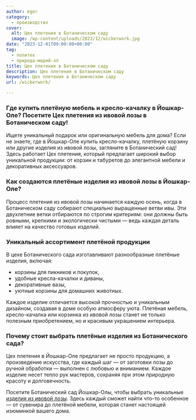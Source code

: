 ```yaml
---
author: egor
category:
  - производство
cover:
  alt: Цех плетения в Ботаническом саду
  image: /wp-content/uploads/2023/12/wickerwork.jpg
date: "2023-12-01T09:00:00+00:00"
tag:
  - политех
  - природа-марий-эл
title: Цех плетения в Ботаническом саду
description: Цех плетения в Ботаническом саду
keywords: Цех плетения в Ботаническом саду
url: /wickerwork/

---
```

### Где купить плетёную мебель и кресло-качалку в Йошкар-Оле? Посетите Цех плетения из ивовой лозы в Ботаническом саду!

Ищете уникальный подарок или оригинальную мебель для дома? Если не знаете, где в Йошкар-Оле купить кресло-качалку, плетёную корзину или другие изделия из ивовой лозы, загляните в Ботанический сад! Здесь работает Цех плетения, который предлагает широкий выбор уникальной продукции: от корзин и табуретов до элегантной мебели и декоративных аксессуаров.

### Как создаются плетёные изделия из ивовой лозы в Йошкар-Оле?

Процесс плетения из ивовой лозы начинается каждую осень, когда в Ботаническом саду собирают специально выращенные ветви ивы. Эти двухлетние ветки отбираются по строгим критериям: они должны быть ровными, крепкими и экологически чистыми — ведь каждая деталь влияет на качество готовых изделий.

### Уникальный ассортимент плетёной продукции

В цехе Ботанического сада изготавливают разнообразные плетёные изделия, включая:

- корзины для пикников и покупок,
- удобные кресла-качалки и диваны,
- декоративные вазы,
- уютные корзины для домашних животных.

Каждое изделие отличается высокой прочностью и уникальным дизайном, создавая в доме особую атмосферу уюта. Плетёная мебель, кресло-качалка или корзинка из ивовой лозы станет не только полезным приобретением, но и красивым украшением интерьера.

### Почему стоит выбрать плетёные изделия из Ботанического сада?

Цех плетения в Йошкар-Оле предлагает не просто продукцию, а произведение искусства, где каждый шаг — от заготовки лозы до ручной обработки — выполнен с любовью и вниманием. Каждое изделие несет тепло рук мастеров, сохраняя при этом природную красоту и долговечность.

Посетите Ботанический сад Йошкар-Олы, чтобы выбрать уникальные [изделия из ивовой лозы](https://botsad.volgatech.net/manufacture/khozyaystvennyy-otdel/). Здесь каждый сможет найти что-то особенное — от сувенира до плетёной мебели, которая станет настоящей изюминкой вашего дома.
